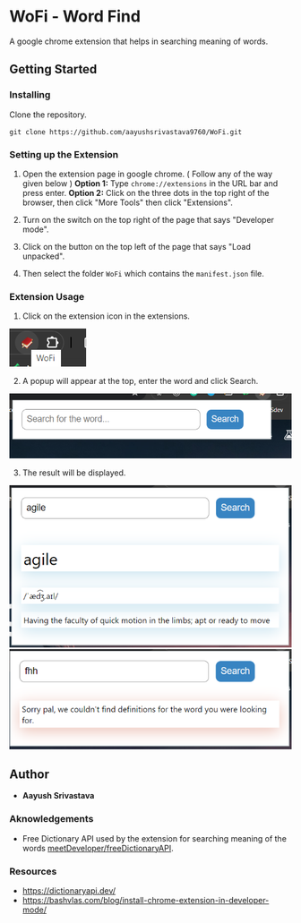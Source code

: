 # WoFi - Word Find

A google chrome extension that helps in searching meaning of words.

## Getting Started

### Installing

Clone the repository.

```
git clone https://github.com/aayushsrivastava9760/WoFi.git
```

### Setting up the Extension

1. Open the extension page in google chrome. ( Follow any of the way given below )
**Option 1:** Type `chrome://extensions` in the URL bar and press enter.
**Option 2:** Click on the three dots in the top right of the browser, then click "More Tools" then click "Extensions".

2. Turn on the switch on the top right of the page that says "Developer mode".

3. Click on the button on the top left of the page that says "Load unpacked".

4. Then select the folder `WoFi` which contains the `manifest.json` file.

### Extension Usage

1. Click on the extension icon in the extensions.

![Extension Image](./public/extensionImg.png)

2. A popup will appear at the top, enter the word and click Search.

![Popup Image](./public/popupImg.png)

3. The result will be displayed.

![Result Image](./public/resultImg.png)
![Error Image](./public/errorImg.png)

## Author

- **Aayush Srivastava**

### Aknowledgements

- Free Dictionary API used by the extension for searching meaning of the words [meetDeveloper/freeDictionaryAPI](https://github.com/meetDeveloper/freeDictionaryAPI).

### Resources

- https://dictionaryapi.dev/
- https://bashvlas.com/blog/install-chrome-extension-in-developer-mode/